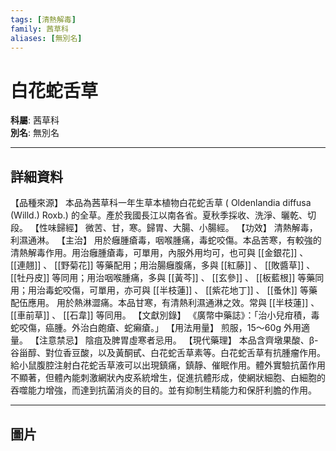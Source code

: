 ```yaml
---
tags: [清熱解毒]
family: 茜草科
aliases: [無別名]
---
```


# 白花蛇舌草

**科屬**: 茜草科  
**別名**: 無別名  

---

## 詳細資料
【品種來源】
本品為茜草科一年生草本植物白花蛇舌草 (
Oldenlandia diffusa
(Willd.) Roxb.) 的全草。產於我國長江以南各省。夏秋季採收、洗淨、曬乾、切段。
【性味歸經】
微苦、甘，寒。歸胃、大腸、小腸經。
【功效】
清熱解毒，利濕通淋。
【主治】
用於癰腫瘡毒，咽喉腫痛，毒蛇咬傷。本品苦寒，有較強的清熱解毒作用。用治癰腫瘡毒，可單用，內服外用均可，也可與 [[金銀花]] 、 [[連翹]] 、 [[野菊花]] 等藥配用；用治腸癰腹痛，多與 [[紅藤]] 、 [[敗醬草]] 、 [[牡丹皮]] 等同用；用治咽喉腫痛，多與 [[黃芩]] 、 [[玄參]] 、 [[板藍根]] 等藥同用；用治毒蛇咬傷，可單用，亦可與 [[半枝蓮]] 、 [[紫花地丁]] 、 [[蚤休]] 等藥配伍應用。
用於熱淋澀痛。本品甘寒，有清熱利濕通淋之效。常與 [[半枝蓮]] 、 [[車前草]] 、 [[石韋]] 等同用。
【文獻別錄】
《廣幣中藥誌》：「治小兒疳積，毒蛇咬傷，癌腫。外治白皰瘡、蛇癩瘡。」
【用法用量】
煎服，15～60g 外用適量。
【注意禁忌】
陰疽及脾胃虛寒者忌用。
【現代藥理】
本品含齊墩果酸、β-谷甾醇、對位香豆酸，以及黃酮甙、白花蛇舌草素等。白花蛇舌草有抗腫瘤作用。給小鼠腹腔注射白花蛇舌草液可以出現鎮痛，鎮靜、催眠作用。體外實驗抗菌作用不顯著，但體內能刺激網狀內皮系統增生，促進抗體形成，使網狀細胞、白細胞的吞噬能力增強，而達到抗菌消炎的目的。並有抑制生精能力和保肝利膽的作用。

---

## 圖片
